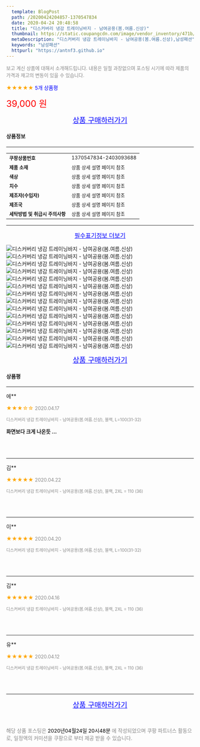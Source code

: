 ```yaml
---
  template: BlogPost
  path: /20200424204857-1370547834
  date: 2020-04-24 20:48:58
  title: "디스커버리 냉감 트레이닝바지 - 남여공용(봄.여름.신상)"
  thumbnail: https://static.coupangcdn.com/image/vendor_inventory/471b/a3331865678d04820a252ab20e1b54e18b13492519e56fd4208d232a823a.jpg
  metaDescription: "디스커버리 냉감 트레이닝바지 - 남여공용(봄.여름.신상),남성패션"
  keywords: "남성패션"
  httpurl: "https://antnf3.github.io"
---
```

  
<span style="color: #888;font-size:0.8rem">보고 계신 상품에 대해서 소개해드립니다.
내용은 일절 과장없으며 포스팅 시기에 따라 제품의 가격과 재고의 변동이 있을 수 있습니다.</span>
  
<span style="color: orange;">★★★★★</span> <span style="color: blue;font-size: 0.85rem;">5개 상품평</span>

<span style="font-size: 0.9rem"></span> 

<span style="color: red;font-size: 1.5rem;">39,000 원</span>



<p align="center"><a href="http://me2.do/56l82yiu" style="font-size: 1.2rem; color: blue;">상품 구매하러가기</a></p>

#### 상품정보

---

|                  |                       |
| ---------------- | --------------------- |
| **<span style="font-size:0.8rem;">쿠팡상품번호</span>** | <span style="font-size:0.8rem;">1370547834-2403093688</span> |
| **<span style="font-size:0.8rem;">제품 소재</span>**    | <span style="font-size:0.8rem;">상품 상세 설명 페이지 참조</span>        |
| **<span style="font-size:0.8rem;">색상</span>**    | <span style="font-size:0.8rem;">상품 상세 설명 페이지 참조</span>        |
| **<span style="font-size:0.8rem;">치수</span>**    | <span style="font-size:0.8rem;">상품 상세 설명 페이지 참조</span>        |
| **<span style="font-size:0.8rem;">제조자(수입자)</span>**    | <span style="font-size:0.8rem;">상품 상세 설명 페이지 참조</span>        |
| **<span style="font-size:0.8rem;">제조국</span>**    | <span style="font-size:0.8rem;">상품 상세 설명 페이지 참조</span>        |
| **<span style="font-size:0.8rem;">세탁방법 및 취급시 주의사항</span>**    | <span style="font-size:0.8rem;">상품 상세 설명 페이지 참조</span>        |




---

<p align="center"><a href="http://me2.do/56l82yiu" style="font-size: 1rem; color: blue;">필수표기정보 더보기</a></p>

![디스커버리 냉감 트레이닝바지 - 남여공용(봄.여름.신상)](http://thumbnail6.coupangcdn.com/thumbnails/remote/q89/image/vendor_inventory/031f/486f9f494f2b06ee8b01d67da453c5987c99fc9ea9ad379085eba5746bdc.png)
![디스커버리 냉감 트레이닝바지 - 남여공용(봄.여름.신상)](http://thumbnail10.coupangcdn.com/thumbnails/remote/q89/image/vendor_inventory/3613/7d0d9e3824caf80adb2f1f8538bfecfa224c078e4af44085325ab6c740ee.jpg)
![디스커버리 냉감 트레이닝바지 - 남여공용(봄.여름.신상)](http://thumbnail10.coupangcdn.com/thumbnails/remote/q89/image/vendor_inventory/2b2b/30b006f9518ca047b753df8d4657ccbcdb30127d474a54ed4810d3bd19d2.jpg)
![디스커버리 냉감 트레이닝바지 - 남여공용(봄.여름.신상)](http://thumbnail6.coupangcdn.com/thumbnails/remote/q89/image/vendor_inventory/7b60/3b8294553cd4ab49c555b06763b78d0a8eff1915876ac7e5a1eb17a903f3.jpg)
![디스커버리 냉감 트레이닝바지 - 남여공용(봄.여름.신상)](http://thumbnail7.coupangcdn.com/thumbnails/remote/q89/image/vendor_inventory/c818/d3837292d21ae9e3e9275e7c2a83070d2f293ac69ff40ef648b0119ac84c.jpg)
![디스커버리 냉감 트레이닝바지 - 남여공용(봄.여름.신상)](http://thumbnail7.coupangcdn.com/thumbnails/remote/q89/image/vendor_inventory/1b32/d41f8d720be1df86c2378bd4fea9101bff91b12534071c53b6098a402ca4.jpg)
![디스커버리 냉감 트레이닝바지 - 남여공용(봄.여름.신상)](http://thumbnail6.coupangcdn.com/thumbnails/remote/q89/image/vendor_inventory/f92d/5ac4a899c95d14eeb5c842d225957ec8eb8400960af746868382a6198878.jpg)
![디스커버리 냉감 트레이닝바지 - 남여공용(봄.여름.신상)](http://thumbnail10.coupangcdn.com/thumbnails/remote/q89/image/vendor_inventory/0eef/34bfd1d363e8c964478c09203d5f9783f21a7e48055f2b0acd51e4aafec9.jpg)
![디스커버리 냉감 트레이닝바지 - 남여공용(봄.여름.신상)](http://thumbnail7.coupangcdn.com/thumbnails/remote/q89/image/vendor_inventory/ad16/cfc511059a4db5deb2b6af98d41ae92549e34bc90a2cd7b607e9016ae196.jpg)
![디스커버리 냉감 트레이닝바지 - 남여공용(봄.여름.신상)](http://thumbnail9.coupangcdn.com/thumbnails/remote/q89/image/vendor_inventory/3ae0/3a7424d61ad4343d2a132a0ffe4ca1400bfdd4ec6f4360466e701b82b5cd.jpg)
![디스커버리 냉감 트레이닝바지 - 남여공용(봄.여름.신상)](http://thumbnail9.coupangcdn.com/thumbnails/remote/q89/image/vendor_inventory/3045/e2d91ee672fb86e8ada2f03e68e26052de0c39171f5313fdc983f19634d2.jpg)
![디스커버리 냉감 트레이닝바지 - 남여공용(봄.여름.신상)](http://thumbnail9.coupangcdn.com/thumbnails/remote/q89/image/vendor_inventory/df1d/04c9eb3ef000a3d749fe937a1ebb75bb11d9d08fb037cce5736163c1eb04.jpg)
![디스커버리 냉감 트레이닝바지 - 남여공용(봄.여름.신상)](http://thumbnail9.coupangcdn.com/thumbnails/remote/q89/image/vendor_inventory/1158/eb397a9adc1a93073ccf713703f1a127780707055afef4316409acfe74f3.jpg)
![디스커버리 냉감 트레이닝바지 - 남여공용(봄.여름.신상)](http://thumbnail6.coupangcdn.com/thumbnails/remote/q89/image/vendor_inventory/2daf/1b94e4a60bdca8c71ea1a45d897e8cae50bf7d787bfa1391e21d91aba8c5.jpg)

<p align="center"><a href="http://me2.do/56l82yiu" style="font-size: 1.2rem; color: blue;">상품 구매하러가기</a></p>

#### 상품평
  
---
  
에**
    
<span style="color: orange;">★★★☆☆</span> <span style="font-size:0.8rem;color: #888;">2020.04.17</span>
    
<span style="color: #888;font-size:0.7rem">디스커버리 냉감 트레이닝바지 - 남여공용(봄.여름.신상), 블랙, L=100(31-32)</span>
    
<span style="font-size:0.85rem">**화면보다 크게 나온듯 ...**</span>
    

    
<br>
<br>

---
  
김**
    
<span style="color: orange;">★★★★★</span> <span style="font-size:0.8rem;color: #888;">2020.04.22</span>
    
<span style="color: #888;font-size:0.7rem">디스커버리 냉감 트레이닝바지 - 남여공용(봄.여름.신상), 블랙, 2XL = 110 (36)</span>
    

    

    
<br>
<br>

---
  
이**
    
<span style="color: orange;">★★★★★</span> <span style="font-size:0.8rem;color: #888;">2020.04.20</span>
    
<span style="color: #888;font-size:0.7rem">디스커버리 냉감 트레이닝바지 - 남여공용(봄.여름.신상), 블랙, L=100(31-32)</span>
    

    

    
<br>
<br>

---
  
김**
    
<span style="color: orange;">★★★★★</span> <span style="font-size:0.8rem;color: #888;">2020.04.16</span>
    
<span style="color: #888;font-size:0.7rem">디스커버리 냉감 트레이닝바지 - 남여공용(봄.여름.신상), 블랙, 2XL = 110 (36)</span>
    

    

    
<br>
<br>

---
  
유**
    
<span style="color: orange;">★★★★★</span> <span style="font-size:0.8rem;color: #888;">2020.04.12</span>
    
<span style="color: #888;font-size:0.7rem">디스커버리 냉감 트레이닝바지 - 남여공용(봄.여름.신상), 블랙, 2XL = 110 (36)</span>
    

    

    
<br>
<br>


  
---
  
<p align="center"><a href="http://me2.do/56l82yiu" style="font-size: 1.2rem; color: blue;">상품 구매하러가기</a></p>
  
<br>
  
<span style="font-size: 0.85rem; color: #888;">해당 상품 포스팅은 <span style="color: #000;"> 2020년04월24일 20시48분 </span> 에 작성되었으며 쿠팡 파트너스 활동으로, 일정액의 커미션을 쿠팡으로 부터 제공 받을 수 있습니다.</span>